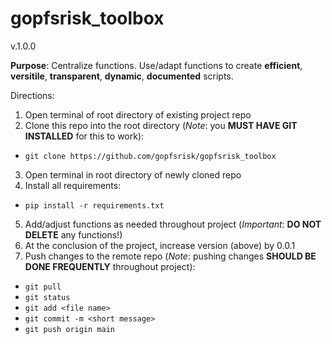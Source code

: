 # gopfsrisk_toolbox

v.1.0.0

**Purpose**: Centralize functions. Use/adapt functions to create **efficient**, **versitile**, **transparent**, **dynamic**, **documented** scripts.

Directions: 

1. Open terminal of root directory of existing project repo
2. Clone this repo into the root directory (*Note*: you **MUST HAVE GIT INSTALLED** for this to work):
- ```git clone https://github.com/gopfsrisk/gopfsrisk_toolbox```
3. Open terminal in root directory of newly cloned repo
4. Install all requirements:
- ```pip install -r requirements.txt```
5. Add/adjust functions as needed throughout project (*Important*: **DO NOT DELETE** any functions!)
6. At the conclusion of the project, increase version (above) by 0.0.1
7. Push changes to the remote repo (*Note*: pushing changes **SHOULD BE DONE FREQUENTLY** throughout project):
- ```git pull```
- ```git status```
- ```git add <file name>```
- ```git commit -m <short message>```
- ```git push origin main```